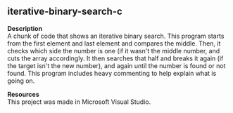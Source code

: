 ## iterative-binary-search-c

**Description**
<br>A chunk of code that shows an iterative binary search. This program starts from the first element and last element and compares the middle. Then, it checks which side the number is one (if it wasn't the middle number, and cuts the array accordingly. It then searches that half and breaks it again (if the target isn't the new number), and again until the number is found or not found. This program includes heavy commenting to help explain what is going on.

**Resources**
<br>This project was made in Microsoft Visual Studio.
